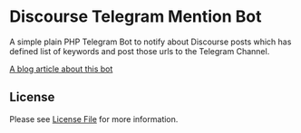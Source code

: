 # Discourse Telegram Mention Bot

A simple plain PHP Telegram Bot to notify about Discourse posts which has defined list of keywords and post those urls to the Telegram Channel.

[A blog article about this bot](https://www.techprowd.com/evening-project-php-based-discours-keyword-mention-notification-telegram-bot/)

## License

Please see [License File](LICENSE) for more information.